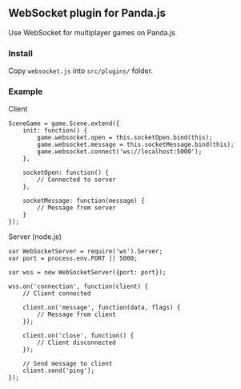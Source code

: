 ## WebSocket plugin for Panda.js

Use WebSocket for multiplayer games on Panda.js

### Install

Copy `websocket.js` into `src/plugins/` folder.

### Example

Client

    SceneGame = game.Scene.extend({
        init: function() {
            game.websocket.open = this.socketOpen.bind(this);
            game.websocket.message = this.socketMessage.bind(this);
            game.websocket.connect('ws://localhost:5000');
        },

        socketOpen: function() {
            // Connected to server
        },

        socketMessage: function(message) {
            // Message from server
        }
    });

Server (node.js)

    var WebSocketServer = require('ws').Server;
    var port = process.env.PORT || 5000;

    var wss = new WebSocketServer({port: port});

    wss.on('connection', function(client) {
        // Client connected

        client.on('message', function(data, flags) {
            // Message from client
        });

        client.on('close', function() {
            // Client disconnected
        });

        // Send message to client
        client.send('ping');
    });
